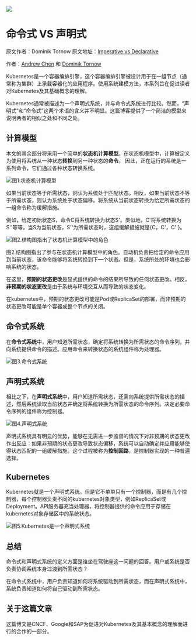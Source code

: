 ![](https://miro.medium.com/max/875/1*fHXSwrmd50BUgxa31tqSRQ.png)
# 命令式 VS 声明式

原文作者：Dominik Tornow
原文地址：[Imperative vs Declarative](https://medium.com/@dominik.tornow/imperative-vs-declarative-8abc7dcae82e)



作者：[Andrew Chen](https://medium.com/@chenopis) 和 [Dominik Tornow](https://medium.com/@dominik.tornow)


Kubernetes是一个容器编排引擎，这个容器编排引擎被设计用于在一组节点（通常称为集群）上承载容器化的应用程序。使用系统建模方法，本系列旨在促进读者对Kubernetes及其基础概念的理解。




Kubernetes通常被描述为一个声明式系统，并与命令式系统进行比较。然而，“声明式”和“命令式”这两个术语的含义并不明显。这篇博客提供了一个简洁的模型来说明两者的相似之处和不同之处。




## 计算模型
本文的其余部分将采用一个简单的**状态机计算模型**。在状态机模型中，计算被定义为使用将系统从一种状态**转换**到另一种状态的**命令**。
因此，正在运行的系统是一系列命令，它们通过各种状态转换系统。


![图1.状态机计算模型](https://miro.medium.com/max/1955/1*Y-MyttI0NeR3ubuk3c2HyA.png)


如果当前状态等于所需状态，则认为系统处于匹配状态。相反，如果当前状态不等于所需状态，则认为系统处于状态偏移。将系统从当前状态转换为给定所需状态的一组命令称为缓解措施。




例如，给定初始状态S，命令C将系统转换为状态S'。类似地，C'将系统转换为S''等等。当S为当前状态，S''为所需状态时，这组缓解措施就是{C，C'，C''}。

![图2.结构图指出了状态机计算模型中的角色](https://miro.medium.com/max/2678/1*9L3mWhJndXNUwj-8G8D7sg.png)


图2.结构图指出了参与在状态机计算模型中的角色。自动机负责把给定的命令应用到当前状态，该命令能够将系统转换到下一个状态。但是，系统所处的环境也会影响系统的状态。




在这里，**预期的状态更改**是显式提供的命令的结果所导致的任何状态更改。相反，**非预期的状态更改**是由于系统与环境交互从而导致的状态变化。



在kubernetes中，预期的状态更改可能是Pod或ReplicaSet的部署，而非预期的状态更改可能是单个容器或整个节点的关闭。


## 命令式系统

在**命令式系统**中，用户知道所需状态，确定将系统转换为所需状态的命令序列，并向系统提供命令的描述。应用命令来转换状态的系统组件称为处理器。

![图3.命令式系统](https://miro.medium.com/max/3878/1*TmGqScQkRz7Qn70j0AD7aQ.png)

## 声明式系统

相比之下，在**声明式系统**中，用户知道所需状态，还需向系统提供所需状态的描述，然后系统读取当前状态并确定将系统转换为所需状态的命令序列。决定必要命令序列的组件称为控制器。

![图4.声明式系统](https://miro.medium.com/max/3878/1*YZZY5GwXRnGZGo_UJ77mkA.png)

声明式系统具有明显的优势，能够在无需进一步监督的情况下对非预期的状态更改作出反应：如果非预期的状态更改导致状态偏移，系统可以自动确定并应用能够使得状态匹配的一组缓解措施。这个过程被称为**控制回路**，是控制器实现的一种普遍选择。


## Kubernetes

Kubernetes就是一个声明式系统。但是它不单单只有一个控制器，而是有几个控制器，每个控制器负责不同的kubernetes对象类型，例如ReplicaSet或Deployment。API服务器充当处理器，将控制器提供的命令应用于存储在kubernetes对象存储区中的系统状态。

![图5.Kubernetes是一个声明式系统](https://miro.medium.com/max/3878/1*OoPeNDU1WwsiP8OLhRgnAw.png)


## 总结

命令式和声明式系统的定义方面是谁坐在驾驶座这一问题的回答。用户或系统是否负责协调系统本身过渡到所需状态？



在命令式系统中，用户负责知道如何将系统驱动到所需状态，而在声明式系统中，系统负责知道如何将自己驱动到所需状态。



## 关于这篇文章

这篇博文是CNCF、Google和SAP为促进对Kubernetes及其基本概念的理解而进行的合作的一部分。








